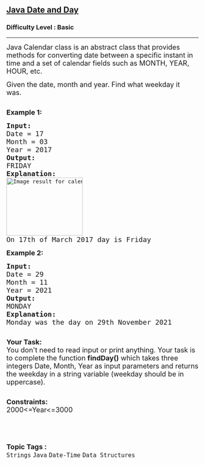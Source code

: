 <h2><a href="https://www.geeksforgeeks.org/problems/java-date-and-day5024/1?page=1&category=Java&sortBy=difficulty">Java Date and Day</a></h2><h3>Difficulty Level : Basic</h3><hr><div class="problems_problem_content__Xm_eO"><p><span style="font-size:18px">Java Calendar class is an abstract class that provides methods for converting date between a specific instant in time and a set of calendar fields such as MONTH, YEAR, HOUR, etc. </span></p>

<p><span style="font-size:18px">Given the date, month and year.&nbsp;Find what&nbsp;weekday it was.&nbsp;</span><br>
&nbsp;</p>

<p><span style="font-size:18px"><strong>Example 1:</strong></span></p>

<pre><span style="font-size:18px"><strong>Input:</strong></span><span style="font-size:18px">
Date = 17
Month = 03 
Year = 2017
<strong>Output:</strong>
FRIDAY
<strong>Explanation:
</strong></span><img alt="Image result for calendar 2017 march" src="https://i.pinimg.com/originals/5a/29/13/5a2913eb1a967e92196ba73faa0d6be8.png" style="height:152px; width:200px">
<span style="font-size:18px">On 17th of March 2017 day is Friday</span>
</pre>

<p><span style="font-size:18px"><strong>Example 2:</strong></span></p>

<pre><span style="font-size:18px"><strong>Input:
</strong>Date = 29
Month = 11
Year = 2021
<strong>Output:
</strong>MONDAY
<strong>Explanation:
</strong>Monday was the day on 29th November 2021</span></pre>

<p><br>
<span style="font-size:18px"><strong>Your Task:</strong><br>
You don't need to read input or print anything. Your task is to complete the function&nbsp;<strong>findDay()</strong>&nbsp;which takes three integers Date, Month, Year&nbsp;as input parameters&nbsp;and returns the&nbsp;weekday in a string variable (weekday should be in uppercase).</span></p>

<p><br>
<span style="font-size:18px"><strong>Constraints:</strong><br>
2000&lt;=Year&lt;=3000</span></p>

<p>&nbsp;</p>
</div><br><p><span style=font-size:18px><strong>Topic Tags : </strong><br><code>Strings</code>&nbsp;<code>Java</code>&nbsp;<code>Date-Time</code>&nbsp;<code>Data Structures</code>&nbsp;